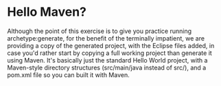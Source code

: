Hello Maven?
============

Although the point of this exercise is to give you practice running archetype:generate,
for the benefit of the terminally impatient, we are providing a copy of the generated
project, with the Eclipse files added, in case you'd rather start by copying a full
working project than generate it using Maven. It's basically just the standard Hello
World project, with a Maven-style directory structures (src/main/java instead of src/),
and a pom.xml file so you can built it with Maven.
